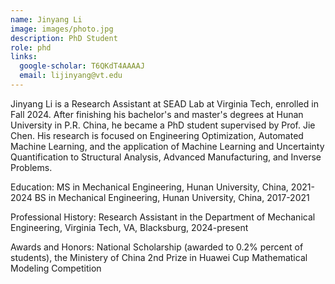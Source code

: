 ```yaml
---
name: Jinyang Li
image: images/photo.jpg
description: PhD Student
role: phd
links:
  google-scholar: T6QKdT4AAAAJ
  email: lijinyang@vt.edu
---
```


Jinyang Li is a Research Assistant at SEAD Lab at Virginia Tech, enrolled in Fall 2024.  After finishing his bachelor's and master's degrees at Hunan University in P.R. China, he became a PhD student supervised by Prof. Jie Chen. His research is focused on Engineering Optimization, Automated Machine Learning, and the application of Machine Learning and Uncertainty Quantification to Structural Analysis, Advanced Manufacturing, and Inverse Problems.
 
Education:
MS in Mechanical Engineering, Hunan University, China, 2021-2024
BS in Mechanical Engineering, Hunan University, China, 2017-2021

Professional History:
Research Assistant in the Department of Mechanical Engineering, Virginia Tech, VA, Blacksburg, 2024-present

Awards and Honors:
National Scholarship (awarded to 0.2% percent of students), the Ministery of China
2nd Prize in Huawei Cup Mathematical Modeling Competition

